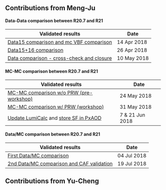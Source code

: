 Contributions from Meng-Ju
-----------------

#### Data-Data comparison between R20.7 and R21

Validated results            |Date 
----------------------------|------
[Data15 comparison and mc VBF comparison](https://indico.cern.ch/event/712784/contributions/2968176/attachments/1632379/2603040/NTHU_R21_20.7_data15_Talk.pdf) | 14 Apr 2018    
[Data15+16 comparison](https://indico.cern.ch/event/712785/contributions/2984885/attachments/1640818/2620085/NTHU_R21_20.7_data_comparison_Talk_tag.pdf)       |26 Apr 2018   
[Data comparison - cross-check and closure](https://indico.cern.ch/event/712786/contributions/3000715/attachments/1647635/2633878/R21_20.7_data_comparison_CheckWithMarc_Talk.pdf) |10 May 2018   

#### MC-MC comparison between R20.7 and R21

Validated results           | Date 
----------------------------|------
[MC-MC comparison w/o PRW (pre-workshop)](https://indico.cern.ch/event/714692/contributions/3018384/attachments/1655730/2650362/R21_MC_Results_HWW_Workshop__20180531.pdf)       | 24 May 2018    
[MC-MC comparison w/ PRW (workshop)](https://indico.cern.ch/event/714538/contributions/3024351/attachments/1659750/2658547/HWW_workshop_R21_MC_20180531.pdf)       | 31 May 2018    
[Update LumiCalc](https://indico.cern.ch/event/734056/contributions/3049748/attachments/1672761/2684051/PUweight.pdf)  and [store SF in PxAOD](https://indico.cern.ch/event/734055/contributions/3033881/attachments/1664121/2667114/MC_Weight_SF.pdf)     | 7 & 21 Jun 2018   

#### Data/MC comparison between R20.7 and R21

Validated results           | Date 
----------------------------|------
[First Data/MC comparison](https://indico.cern.ch/event/714692/contributions/3018384/attachments/1655730/2650362/R21_MC_Results_HWW_Workshop__20180531.pdf)                | 04 Jul 2018    
[2nd Data/MC comparison and CAF validation](https://indico.cern.ch/event/734058/contributions/3081800/attachments/1689992/2718973/20180709_dataMC_talk.pdf)             | 19 Jul 2018   

Contributions from Yu-Cheng
-----------------
